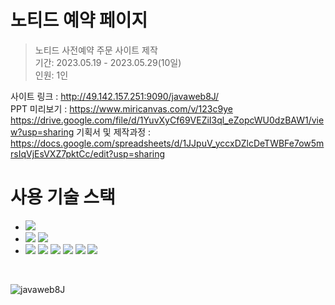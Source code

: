 <h1>노티드 예약 페이지</h1>

> 노티드 사전예약 주문 사이트 제작 <br/>
> 기간: 2023.05.19 - 2023.05.29(10일) <br/>
> 인원: 1인<br/>

사이트 링크 : http://49.142.157.251:9090/javaweb8J/ <br/>
PPT 미리보기 : https://www.miricanvas.com/v/123c9ye <br/> https://drive.google.com/file/d/1YuvXyCf69VEZiI3ql_eZopcWU0dzBAW1/view?usp=sharing
기획서 및 제작과정 : https://docs.google.com/spreadsheets/d/1JJpuV_yccxDZlcDeTWBFe7ow5mrsIqVjEsVXZ7pktCc/edit?usp=sharing <br/>

<h1>사용 기술 스택</h1>
<ul>
   <li>
      <img src="https://img.shields.io/badge/java-red?style=for-the-badge&logo=java&logoColor=white"> 
    </li>
    <li>
      <img src="https://img.shields.io/badge/apache tomcat-orange?style=for-the-badge&logo=apachetomcat&logoColor=white">
      <img src="https://img.shields.io/badge/mysql-4479A1?style=for-the-badge&logo=mysql&logoColor=white">
    <li>
      <img src="https://img.shields.io/badge/html5-E34F26?style=for-the-badge&logo=html5&logoColor=white">
      <img src="https://img.shields.io/badge/css-1572B6?style=for-the-badge&logo=css3&logoColor=white"> 
      <img src="https://img.shields.io/badge/javascript-F7DF1E?style=for-the-badge&logo=javascript&logoColor=black"> 
      <img src="https://img.shields.io/badge/jquery-0769AD?style=for-the-badge&logo=jquery&logoColor=white">
      <img src="https://img.shields.io/badge/bootstrap4-7952B3?style=for-the-badge&logo=bootstrap&logoColor=white">
      <img src="https://img.shields.io/badge/fontawesome-339AF0?style=for-the-badge&logo=fontawesome&logoColor=white">
    </li>
</ul>
<br/>
  
  ![javaweb8J](https://i.imgur.com/OAUO14d.png)
<br/>
